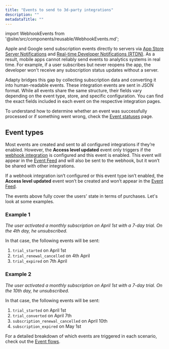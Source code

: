 ```yaml
---
title: "Events to send to 3d-party integrations"
description: ""
metadataTitle: ""
---
```


import WebhookEvents from '@site/src/components/reusable/WebhookEvents.md';

Apple and Google send subscription events directly to servers via [App Store Server Notifications](app-store-server-notifications) and [Real-time Developer Notifications (RTDN)](real-time-developer-notifications-rtdn). As a result, mobile apps cannot reliably send events to analytics systems in real time. For example, if a user subscribes but never reopens the app, the developer won't receive any subscription status updates without a server.

Adapty bridges this gap by collecting subscription data and converting it into human-readable events. These integration events are sent in JSON format. While all events share the same structure, their fields vary depending on the event type, store, and specific configuration. You can find the exact fields included in each event on the respective integration pages.

To understand how to determine whether an event was successfully processed or if something went wrong, check the [Event statuses](event-statuses.md) page.

## Event types

Most events are created and sent to all configured integrations if they’re enabled. However, the **Access level updated** event only triggers if the [webhook integration](webhook) is configured and this event is enabled. This event will appear in the [Event Feed](https://app.adapty.io/event-feed) and will also be sent to the webhook, but it won’t be shared with other integrations.

If a webhook integration isn’t configured or this event type isn’t enabled, the **Access level updated** event won’t be created and won’t appear in the [Event Feed](https://app.adapty.io/event-feed).

<WebhookEvents />

The events above fully cover the users' state in terms of purchases. Let's look at some examples.

### Example 1

_The user activated a monthly subscription on April 1st with a 7-day trial. On the 4th day, he unsubscribed._

In that case, the following events will be sent:

1. `trial_started` on April 1st
2. `trial_renewal_cancelled` on 4th April
3. `trial_expired` on 7th April

### Example 2

_The user activated a monthly subscription on April 1st with a 7-day trial. On the 10th day, he unsubscribed._

In that case, the following events will be sent:

1. `trial_started` on April 1st
2. `trial_converted` on April 7th
3. `subscription_renewal_cancelled` on April 10th
4. `subscription_expired` on May 1st

For a detailed breakdown of which events are triggered in each scenario, check out the [Event flows](event-flows.md).
